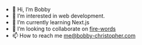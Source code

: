 - 👋 Hi, I’m Bobby
- 👀 I’m interested in web development.
- 🌱 I’m currently learning Next.js
- 💞️ I’m looking to collaborate on [fire-words](https://github.com/potofpie/fire-words)
- 📫 How to reach me me@bobby-christopher.com



<!---
potofpie/potofpie is a ✨ special ✨ repository because its `README.md` (this file) appears on your GitHub profile.
You can click the Preview link to take a look at your changes.
--->
